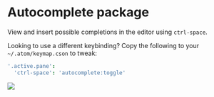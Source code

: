 # Autocomplete package

View and insert possible completions in the editor using `ctrl-space`.

Looking to use a different keybinding? Copy the following to your
`~/.atom/keymap.cson` to tweak:

```coffee
'.active.pane':
  'ctrl-space': 'autocomplete:toggle'
```

![](https://f.cloud.github.com/assets/671378/2241254/23bc3d0c-9cc8-11e3-80fe-68f58316a52a.png)
